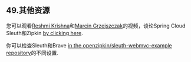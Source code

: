 ## 49.其他资源

您可以观看[Reshmi Krishna](https://twitter.com/reshmi9k)和[Marcin Grzejszczak](https://twitter.com/mgrzejszczak)的视频，谈论Spring Cloud Sleuth和Zipkin [by clicking here](https://content.pivotal.io/springone-platform-2017/distributed-tracing-latency-analysis-for-your-microservices-grzejszczak-krishna).

你可以检查Sleuth和Brave [in the openzipkin/sleuth-webmvc-example repository](https://github.com/openzipkin/sleuth-webmvc-example)的不同设置.
